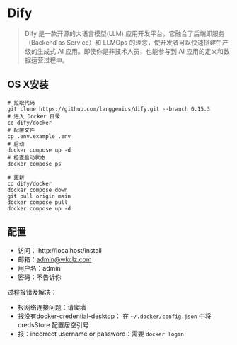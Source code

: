 # Dify

> Dify 是一款开源的大语言模型(LLM) 应用开发平台。它融合了后端即服务（Backend as Service）和 LLMOps 的理念，使开发者可以快速搭建生产级的生成式 AI 应用。即使你是非技术人员，也能参与到 AI 应用的定义和数据运营过程中。


## OS X安装

```shell
# 拉取代码
git clone https://github.com/langgenius/dify.git --branch 0.15.3
# 进入 Docker 目录
cd dify/docker
# 配置文件
cp .env.example .env
# 启动
docker compose up -d
# 检查启动状态
docker compose ps

# 更新
cd dify/docker
docker compose down
git pull origin main
docker compose pull
docker compose up -d
```


## 配置

- 访问： http://localhost/install
- 邮箱：admin@wkclz.com
- 用户名：admin
- 密码：不告诉你


过程报错及解决：
- 报网络连接问题：请爬墙
- 报没有docker-credential-desktop： 在 `~/.docker/config.json` 中将 credsStore 配置居空引号
- 报：incorrect username or password：需要 `docker login`


